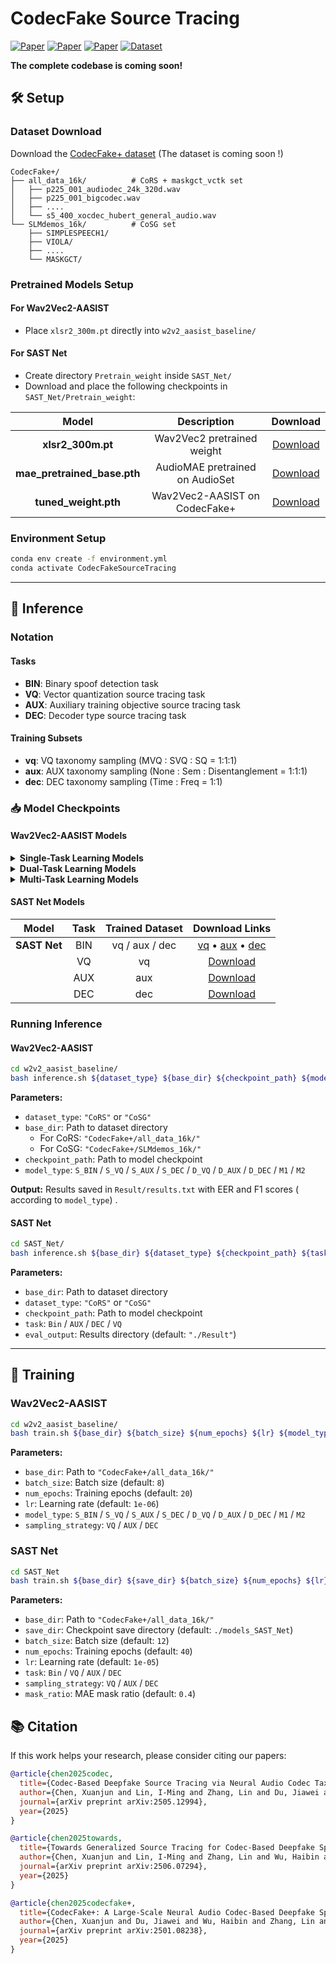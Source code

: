 # CodecFake Source Tracing

[![Paper](https://img.shields.io/badge/arXiv-2505.12994-b31b1b.svg)](https://arxiv.org/abs/2505.12994)
[![Paper](https://img.shields.io/badge/arXiv-2506.07294-b31b1b.svg)](https://arxiv.org/abs/2506.07294)
[![Paper](https://img.shields.io/badge/arXiv-2501.08238-b31b1b.svg)](https://arxiv.org/abs/2501.08238)
[![Dataset](https://img.shields.io/badge/Dataset-CodecFake+-blue.svg)](https://github.com/ResponsibleGenAI/CodecFake-Plus-Dataset)



**The complete codebase is coming soon!**


## 🛠️ Setup

###  Dataset Download

Download the [CodecFake+ dataset](https://github.com/ResponsibleGenAI/CodecFake-Plus-Dataset) (The dataset is coming soon !)

```
CodecFake+/
├── all_data_16k/          # CoRS + maskgct_vctk set
│   ├── p225_001_audiodec_24k_320d.wav
│   ├── p225_001_bigcodec.wav
│   ├── ....
│   └── s5_400_xocdec_hubert_general_audio.wav
└── SLMdemos_16k/          # CoSG set
    ├── SIMPLESPEECH1/     
    ├── VIOLA/
    ├── ....
    └── MASKGCT/
```

###  Pretrained Models Setup

#### For Wav2Vec2-AASIST
- Place `xlsr2_300m.pt` directly into `w2v2_aasist_baseline/`

#### For SAST Net
- Create directory `Pretrain_weight` inside `SAST_Net/`
- Download and place the following checkpoints in `SAST_Net/Pretrain_weight`:

| Model | Description | Download |
|:-----:|:-----------:|:--------:|
| **xlsr2_300m.pt** | Wav2Vec2 pretrained weight | [ Download](https://huggingface.co/CodecFake/CodecFake_Source_Tracing/blob/main/model_checkpoints/Pretrain_weight/xlsr2_300m.pt) |
| **mae_pretrained_base.pth** | AudioMAE pretrained on AudioSet | [ Download](https://huggingface.co/CodecFake/CodecFake_Source_Tracing/blob/main/model_checkpoints/Pretrain_weight/mae_pretrained_base.pth) |
| **tuned_weight.pth** | Wav2Vec2-AASIST on CodecFake+ | [ Download](https://huggingface.co/CodecFake/CodecFake_Source_Tracing/blob/main/model_checkpoints/Pretrain_weight/tuned_weight.pth) |

### Environment Setup

```bash
conda env create -f environment.yml
conda activate CodecFakeSourceTracing
```

---

## 🚀 Inference

###  Notation

#### **Tasks**
- **BIN**: Binary spoof detection task
- **VQ**: Vector quantization source tracing task  
- **AUX**: Auxiliary training objective source tracing task
- **DEC**: Decoder type source tracing task

#### **Training Subsets** 
- **vq**: VQ taxonomy sampling (MVQ : SVQ : SQ = 1:1:1)
- **aux**: AUX taxonomy sampling (None : Sem : Disentanglement = 1:1:1)  
- **dec**: DEC taxonomy sampling (Time : Freq = 1:1)

### 📥 Model Checkpoints

#### **Wav2Vec2-AASIST Models**

<details>
<summary><strong> Single-Task Learning Models</strong></summary>

| Model | Task | Trained Dataset | Download Links |
|:-----:|:----:|:---------------:|:--------------:|
| **S_BIN** | BIN | vq / aux / dec | [vq](https://huggingface.co/CodecFake/CodecFake_Source_Tracing/blob/main/model_checkpoints/Wav2Vec2_baseline/S_BIN_VQ_bal.pth) • [aux](https://huggingface.co/CodecFake/CodecFake_Source_Tracing/blob/main/model_checkpoints/Wav2Vec2_baseline/S_BIN_AUX_bal.pth) • [dec](https://huggingface.co/CodecFake/CodecFake_Source_Tracing/blob/main/model_checkpoints/Wav2Vec2_baseline/S_BIN_DEC_bal.pth) |
| **S_VQ** | VQ | vq | [ Download](https://huggingface.co/CodecFake/CodecFake_Source_Tracing/blob/main/model_checkpoints/Wav2Vec2_baseline/S_VQ.pth) |
| **S_AUX** | AUX | aux | [ Download](https://huggingface.co/CodecFake/CodecFake_Source_Tracing/blob/main/model_checkpoints/Wav2Vec2_baseline/S_AUX.pth) |
| **S_DEC** | DEC | dec | [Download](https://huggingface.co/CodecFake/CodecFake_Source_Tracing/blob/main/model_checkpoints/Wav2Vec2_baseline/S_DEC.pth) |

</details>

<details>
<summary><strong>Dual-Task Learning Models</strong></summary>

| Model | Task | Trained Dataset | Download Links |
|:-----:|:----:|:---------------:|:--------------:|
| **D_VQ** | BIN / VQ | vq | [Download](https://huggingface.co/CodecFake/CodecFake_Source_Tracing/blob/main/model_checkpoints/Wav2Vec2_baseline/D_VQ.pth) |
| **D_AUX** | BIN / AUX | aux | [ Download](https://huggingface.co/CodecFake/CodecFake_Source_Tracing/blob/main/model_checkpoints/Wav2Vec2_baseline/D_AUX.pth) |
| **D_DEC** | BIN / DEC | dec | [ Download](https://huggingface.co/CodecFake/CodecFake_Source_Tracing/blob/main/model_checkpoints/Wav2Vec2_baseline/D_DEC.pth) |

</details>

<details>
<summary><strong> Multi-Task Learning Models</strong></summary>

| Model | Task | Trained Dataset | Download Links |
|:-----:|:----:|:---------------:|:--------------:|
| **M1** | BIN / VQ / AUX / DEC | vq / aux / dec | [vq](https://huggingface.co/CodecFake/CodecFake_Source_Tracing/blob/main/model_checkpoints/Wav2Vec2_baseline/M1_VQ_bal.pth) • [aux](https://huggingface.co/CodecFake/CodecFake_Source_Tracing/blob/main/model_checkpoints/Wav2Vec2_baseline/M1_AUX_bal.pth) • [dec](https://huggingface.co/CodecFake/CodecFake_Source_Tracing/blob/main/model_checkpoints/Wav2Vec2_baseline/M1_DEC_bal.pth) |
| **M2** | VQ / AUX / DEC | vq / aux / dec | [vq](https://huggingface.co/CodecFake/CodecFake_Source_Tracing/blob/main/model_checkpoints/Wav2Vec2_baseline/M2_VQ_bal.pth) • [aux](https://huggingface.co/CodecFake/CodecFake_Source_Tracing/blob/main/model_checkpoints/Wav2Vec2_baseline/M2_AUX_bal.pth) • [dec](https://huggingface.co/CodecFake/CodecFake_Source_Tracing/blob/main/model_checkpoints/Wav2Vec2_baseline/M2_DEC_bal.pth) |

</details>

#### **SAST Net Models**

| Model | Task | Trained Dataset | Download Links |
|:-----:|:----:|:---------------:|:--------------:|
| **SAST Net** | BIN | vq / aux / dec | [vq](https://huggingface.co/CodecFake/CodecFake_Source_Tracing/blob/main/model_checkpoints/SAST_Net/SAST_Net_BIN_VQ_bal.pth) • [aux](https://huggingface.co/CodecFake/CodecFake_Source_Tracing/blob/main/model_checkpoints/SAST_Net/SAST_Net_BIN_AUX_bal.pth) • [dec](https://huggingface.co/CodecFake/CodecFake_Source_Tracing/blob/main/model_checkpoints/SAST_Net/SAST_Net_BIN_DEC_bal.pth) |
| | VQ | vq | [ Download](https://huggingface.co/CodecFake/CodecFake_Source_Tracing/blob/main/model_checkpoints/SAST_Net/SAST_Net_VQ.pth) |
| | AUX | aux | [ Download](https://huggingface.co/CodecFake/CodecFake_Source_Tracing/blob/main/model_checkpoints/SAST_Net/SAST_Net_AUX.pth) |
| | DEC | dec | [ Download](https://huggingface.co/CodecFake/CodecFake_Source_Tracing/blob/main/model_checkpoints/SAST_Net/SAST_Net_DEC.pth) |

###  Running Inference

#### **Wav2Vec2-AASIST**

```bash
cd w2v2_aasist_baseline/
bash inference.sh ${dataset_type} ${base_dir} ${checkpoint_path} ${model_type}
```

**Parameters:**
- `dataset_type`: `"CoRS"` or `"CoSG"`
- `base_dir`: Path to dataset directory
  - For CoRS: `"CodecFake+/all_data_16k/"`
  - For CoSG: `"CodecFake+/SLMdemos_16k/"`
- `checkpoint_path`: Path to model checkpoint
- `model_type`: `S_BIN` / `S_VQ` / `S_AUX` / `S_DEC` / `D_VQ` / `D_AUX` / `D_DEC` / `M1` / `M2`

**Output:** Results saved in `Result/results.txt` with EER and F1 scores ( according to `model_type`) .

#### **SAST Net**

```bash
cd SAST_Net/
bash inference.sh ${base_dir} ${dataset_type} ${checkpoint_path} ${task} ${eval_output}
```

**Parameters:**
- `base_dir`: Path to dataset directory
- `dataset_type`: `"CoRS"` or `"CoSG"`
- `checkpoint_path`: Path to model checkpoint
- `task`: `Bin` / `AUX` / `DEC` / `VQ`
- `eval_output`: Results directory (default: `"./Result"`)

---

## 🎯 Training

### **Wav2Vec2-AASIST**

```bash
cd w2v2_aasist_baseline/
bash train.sh ${base_dir} ${batch_size} ${num_epochs} ${lr} ${model_type} ${sampling_strategy}
```

**Parameters:**
- `base_dir`: Path to `"CodecFake+/all_data_16k/"`
- `batch_size`: Batch size (default: `8`)
- `num_epochs`: Training epochs (default: `20`)
- `lr`: Learning rate (default: `1e-06`)
- `model_type`: `S_BIN` / `S_VQ` / `S_AUX` / `S_DEC` / `D_VQ` / `D_AUX` / `D_DEC` / `M1` / `M2`
- `sampling_strategy`: `VQ` / `AUX` / `DEC`

### **SAST Net**

```bash
cd SAST_Net
bash train.sh ${base_dir} ${save_dir} ${batch_size} ${num_epochs} ${lr} ${task} ${sampling_strategy} ${mask_ratio}
```

**Parameters:**
- `base_dir`: Path to `"CodecFake+/all_data_16k/"`
- `save_dir`: Checkpoint save directory (default: `./models_SAST_Net`)
- `batch_size`: Batch size (default: `12`)
- `num_epochs`: Training epochs (default: `40`)
- `lr`: Learning rate (default: `1e-05`)
- `task`: `Bin` / `VQ` / `AUX` / `DEC`
- `sampling_strategy`: `VQ` / `AUX` / `DEC`
- `mask_ratio`: MAE mask ratio (default: `0.4`)



## 📚 Citation

If this work helps your research, please consider citing our papers:

```bibtex
@article{chen2025codec,
  title={Codec-Based Deepfake Source Tracing via Neural Audio Codec Taxonomy},
  author={Chen, Xuanjun and Lin, I-Ming and Zhang, Lin and Du, Jiawei and Wu, Haibin and Lee, Hung-yi and Jang, Jyh-Shing Roger Jang},
  journal={arXiv preprint arXiv:2505.12994},
  year={2025}
}

@article{chen2025towards,
  title={Towards Generalized Source Tracing for Codec-Based Deepfake Speech},
  author={Chen, Xuanjun and Lin, I-Ming and Zhang, Lin and Wu, Haibin and Lee, Hung-yi and Jang, Jyh-Shing Roger Jang},
  journal={arXiv preprint arXiv:2506.07294},
  year={2025}
}

@article{chen2025codecfake+,
  title={CodecFake+: A Large-Scale Neural Audio Codec-Based Deepfake Speech Dataset},
  author={Chen, Xuanjun and Du, Jiawei and Wu, Haibin and Zhang, Lin and Lin, I and Chiu, I and Ren, Wenze and Tseng, Yuan and Tsao, Yu and Jang, Jyh-Shing Roger and others},
  journal={arXiv preprint arXiv:2501.08238},
  year={2025}
}
```
